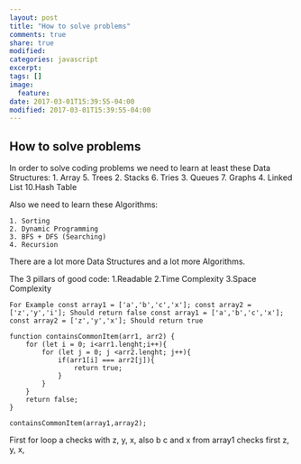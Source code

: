 ```yaml
---
layout: post
title: "How to solve problems"
comments: true
share: true
modified:
categories: javascript
excerpt:
tags: []
image:
  feature:
date: 2017-03-01T15:39:55-04:00
modified: 2017-03-01T15:39:55-04:00
---
```


## How to solve problems

In order to solve coding problems we need to learn at least these Data Structures:
	1. Array						5. Trees
	2. Stacks						6. Tries
	3. Queues						7. Graphs
	4. Linked List					10.Hash Table


Also we need to learn these Algorithms:

	1. Sorting
	2. Dynamic Programming
	3. BFS + DFS (Searching)
	4. Recursion

There are a lot more Data Structures and a lot more Algorithms.

The 3 pillars of good code: 
1.Readable 
2.Time Complexity 
3.Space Complexity

`For Example
const array1 = ['a','b','c','x'];
const array2 = ['z','y','i'];
Should return false
const array1 = ['a','b','c','x'];
const array2 = ['z','y','x'];
Should return true
`

~~~
function containsCommonItem(arr1, arr2) {
	for (let i = 0; i<arr1.lenght;i++){
		for (let j = 0; j <arr2.lenght; j++){
			if(arr1[i] === arr2[j]){
				return true;
			}
		}
	}
	return false;
}

containsCommonItem(array1,array2);

~~~

First for loop a checks with z, y, x, also b c and x from array1 checks first z, y, x,